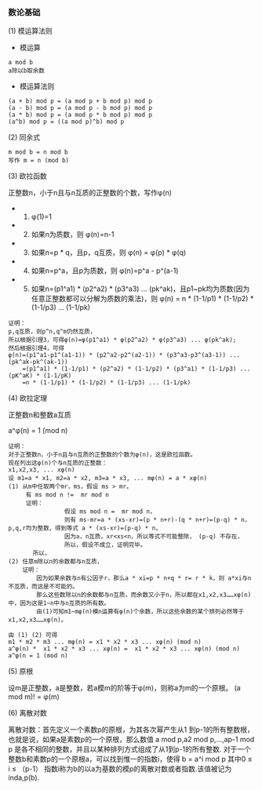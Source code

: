 ### **数论基础**



(1) 模运算法则
+ 模运算

```
a mod b 
a除以b取余数
```

+ 模运算法则

```
(a + b) mod p = (a mod p + b mod p) mod p 
(a - b) mod p = (a mod p - b mod p) mod p 
(a * b) mod p = (a mod p * b mod p) mod p 
(a^b) mod p = ((a mod p)^b) mod p
```

(2) 同余式

```
m mod b = n mod b
写作 m = n (mod b)
```

(3) 欧拉函数 

正整数n，小于n且与n互质的正整数的个数，写作φ(n) 
+ 1. φ(1)=1
+ 2. 如果n为质数，则 φ(n)=n-1
+ 3. 如果n=p * q，且p，q互质，则 φ(n) = φ(p) * φ(q)
+ 4. 如果n=p^a，且p为质数，则 φ(n)=p^a - p^(a-1)
+ 5. 如果n=(p1^a1) * (p2^a2) * (p3^a3) ... (pk^ak)，且p1~pk均为质数(因为任意正整数都可以分解为质数的乘法)，则
φ(n) = n * (1-1/p1) * (1-1/p2) * (1-1/p3) ... (1-1/pk)

```
证明：
p,q互质，则p^n,q^m仍然互质，
所以根据引理3，可得φ(n)=φ(p1^a1) * φ(p2^a2) * φ(p3^a3) ... φ(pk^ak);
然后根据引理4，可得
φ(n)=(p1^a1-p1^(a1-1)) * (p2^a2-p2^(a2-1)) * (p3^a3-p3^(a3-1)) ... (pk^ak-pk^(ak-1))
    =(p1^a1) * (1-1/p1) * (p2^a2) * (1-1/p2) * (p3^a1) * (1-1/p3) ... (pK^aK) * (1-1/pK)
    =n * (1-1/p1) * (1-1/p2) * (1-1/p3) ... (1-1/pk)
```

(4) 欧拉定理

正整数n和整数a互质 

a^φ(n) = 1 (mod n)

```
证明：
对于正整数n，小于n且与n互质的正整数的个数为φ(n)，这是欧拉函数。
现在列出这φ(n)个与n互质的正整数：
x1,x2,x3, ... xφ(n)
设 m1=a * x1, m2=a * x2, m3=a * x3, ... mφ(n) = a * xφ(n)
(1) 从m中任取两个mr，ms，假设 ms > mr，
     有 ms mod n !=  mr mod n
     证明：
                假设 ms mod n =  mr mod n，
                则有 ms-mr=a * (xs-xr)=(p * n+r)-(q * n+r)=(p-q) * n，p,q,r均为整数，得到等式 a * (xs-xr)=(p-q) * n，
                因为a，n互质，xr<xs<n，所以等式不可能整除， (p-q) 不存在，
                所以，假设不成立，证明完毕。
       所以，
(2) 任意m除以n的余数都与n互质，
    证明：
        因为如果余数与n有公因子r，那么a * xi=p * n+q * r= r * k，则 a*xi与n不互质，而这是不可能的。
        那么这些数除以n的余数都与n互质，而余数又小于n，所以都在x1,x2,x3……xφ(n)中，因为这是1~n中与n互质的所有数。
        由(1)可知m1~mφ(n)模n运算有φ(n)个余数，所以这些余数的某个排列必然等于x1,x2,x3……xφ(n)。

由 (1) (2) 可得
m1 * m2 * m3 ... mφ(n) = x1 * x2 * x3 ... xφ(n) (mod n)
a^φ(n) *  x1 * x2 * x3 ... xφ(n) =  x1 * x2 * x3 ... xφ(n) (mod n)
a^φ(n = 1 (mod n) 
```

(5) 原根

设m是正整数，a是整数，若a模m的阶等于φ(m)，则称a为m的一个原根。 
(a mod m)! = φ(m)

(6) 离散对数

离散对数：首先定义一个素数p的原根，为其各次幂产生从1 到p-1的所有整数根，也就是说，如果a是素数p的一个原根，那么数值 a mod p,a2 mod p,...,ap-1 mod p 是各不相同的整数，并且以某种排列方式组成了从1到p-1的所有整数. 对于一个整数b和素数p的一个原根a，可以找到惟一的指数i，使得 b = a^i mod p 其中0 ≤ i ≤ （p-1） 指数i称为b的以a为基数的模p的离散对数或者指数.该值被记为inda,p(b).